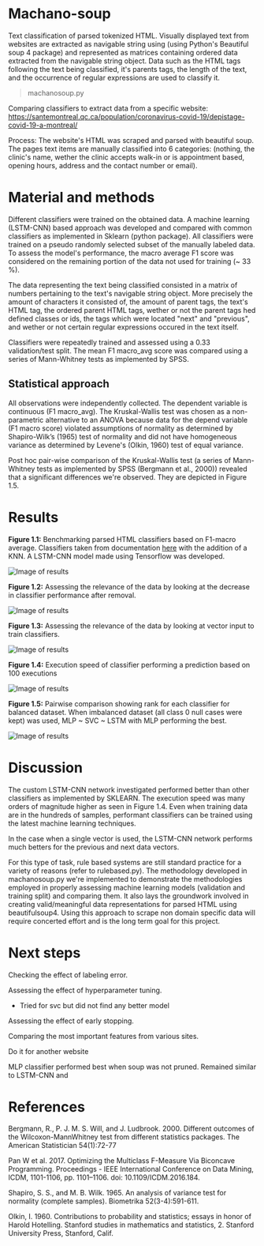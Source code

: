 # Machano-soup
Text classification of parsed tokenized HTML. Visually displayed text from websites are extracted as navigable string using (using Python's Beautiful soup 4 package) and represented as matrices containing ordered data extracted from the navigable string object. Data such as the HTML tags following the text being classified, it's parents tags, the length of the text, and the occurrence of regular expressions are used to classify it.

> machanosoup.py

Comparing classifiers to extract data from a specific website: https://santemontreal.qc.ca/population/coronavirus-covid-19/depistage-covid-19-a-montreal/

Process: The website's HTML was scraped and parsed with beautiful soup. The pages text items are manually classified into 6 categories: (nothing, the clinic's name, wether the clinic accepts walk-in or is appointment based, opening hours, address and the contact number or email). 

# Material and methods
Different classifiers were trained on the obtained data. A machine learning (LSTM-CNN) based approach was developed and compared with common classifiers as implemented in Sklearn (python package). All classifiers were trained on a pseudo randomly selected subset of the manually labeled data. To assess the model's performance, the macro average F1 score was considered on the remaining portion of the data not used for training (~ 33 %). 

The data representing the text being classified consisted in a matrix of numbers pertaining to the text's navigable string object. More precisely the amount of characters it consisted of, the amount of parent tags, the text's HTML tag, the ordered parent HTML tags, wether or not the parent tags hed defined classes or ids, the tags which were located "next" and "previous", and wether or not certain regular expressions occured in the text itself.

Classifiers were repeatedly trained and assessed using a 0.33 validation/test split. The mean F1 macro_avg score was compared using a series of Mann-Whitney tests as implemented by SPSS.

## Statistical approach
All observations were independently collected. The dependent variable is continuous (F1 macro_avg). The Kruskal-Wallis test was chosen as a non-parametric alternative to an ANOVA because data for the depend variable (F1 macro score) violated assumptions of normality as
determined by Shapiro-Wilk’s (1965) test of normality and did not have homogeneous variance as determined by Levene's (Olkin, 1960) test of equal variance.

Post hoc pair-wise comparison of the Kruskal-Wallis test (a series of Mann-Whitney tests as implemented by SPSS (Bergmann et al., 2000)) revealed that a significant differences we're observed. They are depicted in Figure 1.5.

# Results

**Figure 1.1:** Benchmarking parsed HTML classifiers based on F1-macro average. Classifiers taken from documentation [here](https://scikit-learn.org/stable/auto_examples/classification/plot_classifier_comparison.html#sphx-glr-auto-examples-classification-plot-classifier-comparison-py) with the addition of a KNN. A LSTM-CNN model made using Tensorflow was developed.

![Image of results](./pictures/calssification_benchmark.png)

**Figure 1.2:** Assessing the relevance of the data by looking at the decrease in classifier performance after removal.

![Image of results](./pictures/data_relevance.png)

**Figure 1.3:** Assessing the relevance of the data by looking at vector input to train classifiers.

![Image of results](./pictures/vector_performance.png)

**Figure 1.4:** Execution speed of classifier performing a prediction based on 100 executions

![Image of results](./pictures/execution_speed.png)

<!-- **Figure 1.5:** Significant performance upgrade? -->

**Figure 1.5:** Pairwise comparison showing rank for each classifier for balanced dataset. When imbalanced dataset (all class 0 null cases were kept) was used, MLP ~ SVC ~ LSTM with MLP performing the best.

![Image of results](./pictures/model_pair_wise_KW.png)


<!-- ![Image of results](./pictures/comparison-CNN-LSTM.png)

**Figure 2.1:** F1 macro scores for validation dataset using 7 by 22 matrix (all but the data appearing on the x axis). LSTM-CNN 0.91 ~ SVM 0.89 > KNN 0.74.

![Image of results 2](./pictures/comparison_1by22-CNN-LSTM.png)

**Figure 2.2:** F1 macro scores for validation dataset of 1 by 22 vector classifiers (Only the data appearing on the x axis). LSTM-CNN 0.51 ~ KNN 0.50 > SVM 0.42. -->

# Discussion
The custom LSTM-CNN network investigated performed better than other classifiers as implemented by SKLEARN. The execution speed was many orders of magnitude higher as seen in Figure 1.4. Even when training data are in the hundreds of samples, performant classifiers can be trained using the latest machine learning techniques.

In the case when a single vector is used, the LSTM-CNN network performs much betters for the previous and next data vectors.

For this type of task, rule based systems are still standard practice for a variety of reasons (refer to rulebased.py). The methodology developed in machanosoup.py we're implemented to demonstrate the methodologies employed in properly assessing machine learning models (validation and training split) and comparing them. It also lays the groundwork involved in creating valid/meaningful data representations for parsed HTML using beautifulsoup4. Using this approach to scrape non domain specific data will require concerted effort and is the long term goal for this project.

<!-- # LSTM-CNN architecture -->

# Next steps
Checking the effect of labeling error.

Assessing the effect of hyperparameter tuning.
- Tried for svc but did not find any better model

Assessing the effect of early stopping.

Comparing the most important features from various sites.

Do it for another website

MLP classifier performed best when soup was not pruned. Remained similar to LSTM-CNN and 

# References

Bergmann, R., P. J. M. S. Will, and J. Ludbrook. 2000. Different outcomes of the Wilcoxon-MannWhitney test from different statistics packages. The American Statistician 54(1):72-77

Pan W et al. 2017. Optimizing the Multiclass F-Measure Via Biconcave Programming. Proceedings - IEEE International Conference on Data Mining, ICDM, 1101-1106, pp. 1101–1106. doi: 10.1109/ICDM.2016.184.

Shapiro, S. S., and M. B. Wilk. 1965. An analysis of variance test for normality (complete
samples). Biometrika 52(3-4):591-611.

Olkin, I. 1960. Contributions to probability and statistics; essays in honor of Harold Hotelling. Stanford studies in mathematics and statistics, 2. Stanford University Press, Stanford, Calif.